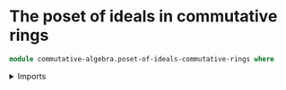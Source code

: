 # The poset of ideals in commutative rings

```agda
module commutative-algebra.poset-of-ideals-commutative-rings where
```

<details><summary>Imports</summary>

```agda
open import commutative-algebra.commutative-rings
open import commutative-algebra.ideals-commutative-rings

open import foundation.identity-types
open import foundation.propositions
open import foundation.universe-levels

open import order-theory.large-posets
open import order-theory.large-preorders

open import ring-theory.posets-of-ideals-rings
```

<details>

## Idea

The **[large poset](order-theory.large-posets.md) of
[ideals](commutative-algebra.ideals-commutative-rings.md)** in a
[commutative ring](commutative-algebra.commutative-rings.md) `A` consists of
ideals in `A` and is ordered by inclusion.

## Definition

### The inclusion relation on ideals in a commutative ring

```agda
module _
  {l1 : Level} (A : Commutative-Ring l1)
  where

  leq-ideal-Commutative-Ring-Prop :
    {l2 l3 : Level}
    (I : ideal-Commutative-Ring l2 A) (J : ideal-Commutative-Ring l3 A) →
    Prop (l1 ⊔ l2 ⊔ l3)
  leq-ideal-Commutative-Ring-Prop =
    leq-ideal-Ring-Prop (ring-Commutative-Ring A)

  leq-ideal-Commutative-Ring :
    {l2 l3 : Level}
    (I : ideal-Commutative-Ring l2 A) (J : ideal-Commutative-Ring l3 A) →
    UU (l1 ⊔ l2 ⊔ l3)
  leq-ideal-Commutative-Ring =
    leq-ideal-Ring (ring-Commutative-Ring A)

  is-prop-leq-ideal-Commutative-Ring :
    {l2 l3 : Level}
    (I : ideal-Commutative-Ring l2 A) (J : ideal-Commutative-Ring l3 A) →
    is-prop (leq-ideal-Commutative-Ring I J)
  is-prop-leq-ideal-Commutative-Ring =
    is-prop-leq-ideal-Ring (ring-Commutative-Ring A)

  refl-leq-ideal-Commutative-Ring :
    {l2 : Level}
    (I : ideal-Commutative-Ring l2 A) → leq-ideal-Commutative-Ring I I
  refl-leq-ideal-Commutative-Ring =
    refl-leq-ideal-Ring (ring-Commutative-Ring A)

  transitive-leq-ideal-Commutative-Ring :
    {l2 l3 l4 : Level}
    (I : ideal-Commutative-Ring l2 A)
    (J : ideal-Commutative-Ring l3 A)
    (K : ideal-Commutative-Ring l4 A) →
    leq-ideal-Commutative-Ring J K → leq-ideal-Commutative-Ring I J →
    leq-ideal-Commutative-Ring I K
  transitive-leq-ideal-Commutative-Ring =
    transitive-leq-ideal-Ring (ring-Commutative-Ring A)

  antisymmetric-leq-ideal-Commutative-Ring :
    {l2 : Level} (I J : ideal-Commutative-Ring l2 A) →
    leq-ideal-Commutative-Ring I J → leq-ideal-Commutative-Ring J I → I ＝ J
  antisymmetric-leq-ideal-Commutative-Ring =
    antisymmetric-leq-ideal-Ring (ring-Commutative-Ring A)
```

### The large preorder of ideals in a commutative ring

```agda
module _
  {l : Level} (A : Commutative-Ring l)
  where

  ideal-Commutative-Ring-Large-Preorder :
    Large-Preorder (λ l1 → l ⊔ lsuc l1) (λ l1 l2 → l ⊔ l1 ⊔ l2)
  type-Large-Preorder ideal-Commutative-Ring-Large-Preorder l1 =
    ideal-Commutative-Ring l1 A
  leq-Large-Preorder-Prop ideal-Commutative-Ring-Large-Preorder =
    leq-ideal-Commutative-Ring-Prop A
  refl-leq-Large-Preorder ideal-Commutative-Ring-Large-Preorder =
    refl-leq-ideal-Commutative-Ring A
  transitive-leq-Large-Preorder ideal-Commutative-Ring-Large-Preorder =
    transitive-leq-ideal-Commutative-Ring A
```

### The large poset of ideals in a commutative ring

```agda
module _
  {l : Level} (A : Commutative-Ring l)
  where

  ideal-Commutative-Ring-Large-Poset :
    Large-Poset (λ l1 → l ⊔ lsuc l1) (λ l1 l2 → l ⊔ l1 ⊔ l2)
  large-preorder-Large-Poset ideal-Commutative-Ring-Large-Poset =
    ideal-Commutative-Ring-Large-Preorder A
  antisymmetric-leq-Large-Poset ideal-Commutative-Ring-Large-Poset =
    antisymmetric-leq-ideal-Commutative-Ring A
```
